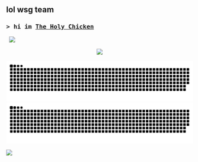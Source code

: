 ## lol wsg team

### <samp>&gt; hi im <a href="https://www.youtube.com/TheHolyChickenYT" target="_blank">The Holy Chicken</a></samp>

&nbsp; ![](https://visitor-badge.laobi.icu/badge?page_id=TheHolyChickn)

<p align="center">
  <img height="160px" src="https://github-readme-stats-sigma-five.vercel.app/api?username=TheHolyChickn&show_icons=true&count_private=true&include_all_commits=true&theme=dracula" />
</p>

<p align="center">
    <img src="https://raw.githubusercontent.com/TheHolyChickn/TheHolyChickn/output/github-contribution-grid-snake-dark.svg#gh-dark-mode-only" />
    <img src="https://raw.githubusercontent.com/TheHolyChickn/TheHolyChickn/output/github-contribution-grid-snake.svg#gh-light-mode-only" />
</p>

<p>
   <img height="180em" src="https://github-readme-stats.vercel.app/api/top-langs/?username=TheHolyChickn&exclude_repo=KNN-Image-Classification&show_icons=true&hide_border=true&layout=compact&langs_count=8"/>
</p>
